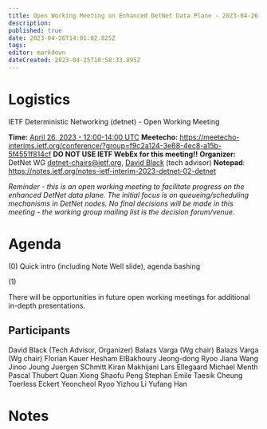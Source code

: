 ```yaml
---
title: Open Working Meeting on Enhanced DetNet Data Plane - 2023-04-26
description: 
published: true
date: 2023-04-26T14:01:02.825Z
tags: 
editor: markdown
dateCreated: 2023-04-25T10:58:33.895Z
---
```


# Logistics

IETF Deterministic Networking (detnet) - Open Working Meeting

**Time:** [April 26, 2023 - 12:00-14:00 UTC](https://www.timeanddate.com/worldclock/fixedtime.html?msg=DetNet+Open+Working+Meeting+on+Enhanced+DetNet+Data+Plane&iso=20230426T12&p1=1440&ah=2)
**Meetecho:** https://meetecho-interims.ietf.org/conference/?group=f9c2a124-3e68-4ec8-a15b-5f4551f814cf
**DO NOT USE IETF WebEx for this meeting!!**
**Organizer:** DetNet WG [detnet-chairs@ietf.org](mailto:detnet-chairs@ietf.org), [David Black](mailto:David.Black@dell.com) (tech advisor)
**Notepad**: https://notes.ietf.org/notes-ietf-interim-2023-detnet-02-detnet

*Reminder - this is an open working meeting to facilitate progress on the enhanced DetNet data plane. The initial focus is on queueing/scheduling mechanisms in DetNet nodes.  No final decisions will be made in this meeting - the working group mailing list is the decision forum/venue.*

# Agenda
(0) Quick intro (including Note Well slide), agenda bashing

(1) 

There will be opportunities in future open working meetings for additional in-depth presentations.


## Participants

  David Black (Tech Advisor, Organizer)
  Balazs Varga (Wg chair)
  Balazs Varga (Wg chair)
  Florian Kauer
  Hesham ElBakhoury
  Jeong-dong Ryoo
  Jiana Wang
  Jinoo Joung
  Juergen SChmitt
  Kiran Makhijani
  Lars Ellegaard
  Michael Menth
  Pascal Thubert
  Quan Xiong
  Shaofu Peng
  Stephan Emile
  Taesik Cheung
  Toerless Eckert
  Yeoncheol Ryoo
  Yizhou Li
  Yufang Han

# Notes



